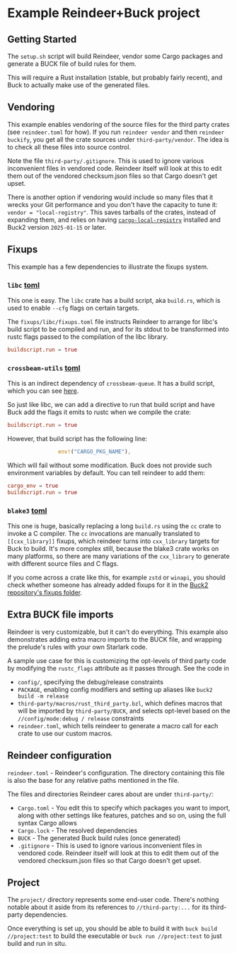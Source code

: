 # Example Reindeer+Buck project

## Getting Started

The `setup.sh` script will build Reindeer, vendor some Cargo packages and
generate a BUCK file of build rules for them.

This will require a Rust installation (stable, but probably fairly recent), and
Buck to actually make use of the generated files.

## Vendoring

This example enables vendoring of the source files for the third party crates
(see `reindeer.toml` for how). If you run `reindeer vendor` and then
`reindeer buckify`, you get all the crate sources under `third-party/vendor`.
The idea is to check all these files into source control.

Note the file `third-party/.gitignore`. This is used to ignore various
inconvenient files in vendored code. Reindeer itself will look at this to edit
them out of the vendored checksum.json files so that Cargo doesn't get upset.

There is another option if vendoring would include so many files that it wrecks
your Git performance and you don't have the capacity to tune it:
`vendor = "local-registry"`. This saves tarballs of the crates, instead of
expanding them, and relies on having
[`cargo-local-registry`](https://github.com/dhovart/cargo-local-registry)
installed and Buck2 version `2025-01-15` or later.

## Fixups

This example has a few dependencies to illustrate the fixups system.

### `libc` [toml](third-party/fixups/libc/)

This one is easy. The `libc` crate has a build script, aka `build.rs`, which is
used to enable `--cfg` flags on certain targets.

The `fixups/libc/fixups.toml` file instructs Reindeer to arrange for libc's
build script to be compiled and run, and for its stdout to be transformed into
rustc flags passed to the compilation of the libc library.

```toml
buildscript.run = true
```

### `crossbeam-utils` [toml](third-party/fixups/crossbeam-utils/)

This is an indirect dependency of `crossbeam-queue`. It has a build script,
which you can see
[here](https://github.com/crossbeam-rs/crossbeam/blob/17fb8417a83a2694b6f8a37198cd20b34b621baf/crossbeam-utils/build.rs).

So just like libc, we can add a directive to run that build script and have Buck
add the flags it emits to rustc when we compile the crate:

```toml
buildscript.run = true
```

However, that build script has the following line:

```rust
                env!("CARGO_PKG_NAME"),
```

Which will fail without some modification. Buck does not provide such
environment variables by default. You can tell reindeer to add them:

```toml
cargo_env = true
buildscript.run = true
```

### `blake3` [toml](third-party/fixups/blake3/)

This one is huge, basically replacing a long `build.rs` using the `cc` crate to
invoke a C compiler. The `cc` invocations are manually translated to
`[[cxx_library]]` fixups, which reindeer turns into `cxx_library` targets for
Buck to build. It's more complex still, because the blake3 crate works on many
platforms, so there are many variations of the `cxx_library` to generate with
different source files and C flags.

If you come across a crate like this, for example `zstd` or `winapi`, you should
check whether someone has already added fixups for it in the
[Buck2 repository's fixups folder](https://github.com/facebook/buck2/tree/main/shim/third-party/rust/fixups).

## Extra BUCK file imports

Reindeer is very customizable, but it can't do everything. This example also
demonstrates adding extra macro imports to the BUCK file, and wrapping the
prelude's rules with your own Starlark code.

A sample use case for this is customizing the opt-levels of third party code by
modifying the `rustc_flags` attribute as it passes through. See the code in

- `config/`, specifying the debug/release constraints
- `PACKAGE`, enabling config modifiers and setting up aliases like
  `buck2 build -m release`
- `third-party/macros/rust_third_party.bzl`, which defines macros that will be
  imported by `third-party/BUCK`, and selects opt-level based on the
  `//config/mode:debug / release` constraints
- `reindeer.toml`, which tells reindeer to generate a macro call for each crate
  to use our custom macros.

## Reindeer configuration

`reindeer.toml` - Reindeer's configuration. The directory containing this file
is also the base for any relative paths mentioned in the file.

The files and directories Reindeer cares about are under `third-party/`:

- `Cargo.toml` - You edit this to specify which packages you want to import,
  along with other settings like features, patches and so on, using the full
  syntax Cargo allows
- `Cargo.lock` - The resolved dependencies
- `BUCK` - The generated Buck build rules (once generated)
- `.gitignore` - This is used to ignore various inconvenient files in vendored
  code. Reindeer itself will look at this to edit them out of the vendored
  checksum.json files so that Cargo doesn't get upset.

## Project

The `project/` directory represents some end-user code. There's nothing notable
about it aside from its references to `//third-party:...` for its third-party
dependencies.

Once everything is set up, you should be able to build it with
`buck build //project:test` to build the executable or `buck run //project:test`
to just build and run in situ.

